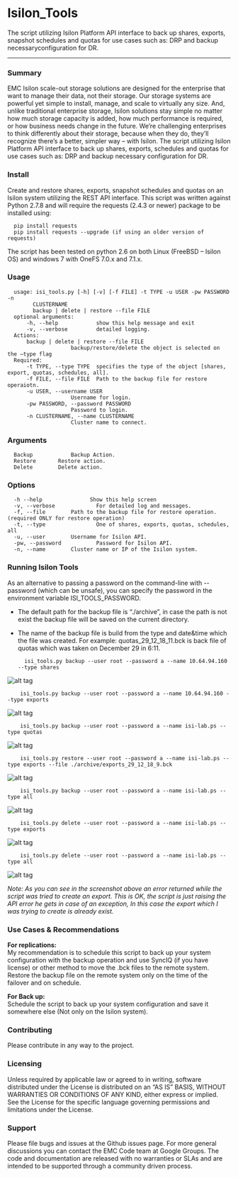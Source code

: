 Isilon_Tools
=============
  The script utilizing Isilon Platform API interface to back up shares, exports, snapshot schedules and quotas for use cases such as: DRP and backup   necessaryconfiguration for DR. 
<hr>

### Summary
  EMC Isilon scale-out storage solutions are designed for the enterprise that want to manage their data, not their storage. Our storage systems are powerful yet simple to install, manage, and scale to virtually any size. And, unlike traditional enterprise storage, Isilon solutions stay simple no matter how much storage capacity is added, how much performance is required, or how business needs change in the future. We’re challenging enterprises to think differently about their storage, because when they do, they’ll recognize there’s a better, simpler way – with Isilon.
  The script utilizing Isilon Platform API interface to back up shares, exports, schedules and quotas for use cases such as: DRP and backup necessary configuration for DR.

### Install
  Create and restore shares, exports, snapshot schedules  and quotas on an Isilon system utilizing the REST API interface. 
  This script was written against Python 2.7.8 and will require the requests (2.4.3 or newer) package to be installed using:<br>
  
      pip install requests
      pip install requests --upgrade (if using an older version of requests)
  The script has been tested on python 2.6 on both Linux (FreeBSD – Isilon OS) and windows 7 with OneFS 7.0.x and 7.1.x.

### Usage
      usage: isi_tools.py [-h] [-v] [-f FILE] -t TYPE -u USER -pw PASSWORD -n
            CLUSTERNAME
            backup | delete | restore --file FILE
      optional arguments:
          -h, --help            show this help message and exit
          -v, --verbose         detailed logging.
      Actions:
          backup | delete | restore --file FILE
                        backup/restore/delete the object is selected on the –type flag
      Required:
          -t TYPE, --type TYPE  specifies the type of the object [shares, export, quotas, schedules, all].
          -f FILE, --file FILE  Path to the backup file for restore operaiotn.
          -u USER, --username USER
                        Username for login.
          -pw PASSWORD, --password PASSWORD
                        Password to login.
          -n CLUSTERNAME, --name CLUSTERNAME
                        Cluster name to connect.

### Arguments
      Backup			Backup Action.
      Restore    	Restore action.
      Delete    	Delete action.
### Options
      -h --help               Show this help screen
      -v, --verbose          	For detailed log and messages.
      -f, --file		Path to the backup file for restore operation. (required ONLY for restore operation)
      -t, --type                One of shares, exports, quotas, schedules, all 
      -u, --user		Username for Isilon API.
      -pw, --password			Password for Isilon API.
      -n, --name		Cluster name or IP of the Isilon system.

### Running Isilon Tools

As an alternative to passing a password on the command-line with --password (which can be unsafe), you can specify the password in the
environment variable ISI_TOOLS_PASSWORD.

* The default path for the backup file is “./archive”, in case the path is not exist the backup file will be saved on the current directory.

* The name of the backup file is build from the type and date&time which the file was created. For example: quotas_29_12_18_11.bck is back file of quotas which was taken on December 29 in 6:11.

        isi_tools.py backup --user root --password a --name 10.64.94.160 --type shares
![alt tag](https://github.com/obergt/Isilon_Tools2/blob/master/images/backup_shares.png)

        isi_tools.py backup --user root --password a --name 10.64.94.160 --type exports
![alt tag](https://github.com/obergt/Isilon_Tools2/blob/master/images/backup_exports.png)

        isi_tools.py backup --user root --password a --name isi-lab.ps --type quotas
![alt tag](https://github.com/obergt/Isilon_Tools2/blob/master/images/backup_quotas%5Bwith%20cluster%20name%5D.png)

        isi_tools.py restore --user root --password a --name isi-lab.ps --type exports --file ./archive/exports_29_12_18_9.bck
![alt tag](https://github.com/obergt/Isilon_Tools2/blob/master/images/restore_exports.png)

        isi_tools.py backup --user root --password a --name isi-lab.ps --type all
![alt tag](https://github.com/obergt/Isilon_Tools/blob/master/images/backup_all_types.PNG)

        isi_tools.py delete --user root --password a --name isi-lab.ps --type exports
![alt tag](https://github.com/obergt/Isilon_Tools/blob/master/images/delete_type.PNG)

        isi_tools.py delete --user root --password a --name isi-lab.ps --type all
![alt tag](https://github.com/obergt/Isilon_Tools/blob/master/images/delete_all_types.PNG)
        
*Note: As you can see in the screenshot above an error returned while the script was tried to create an export. This is OK, the script is just raising the API error he gets in case of an exception, In this case the export which I was trying to create is already exist.*

### Use Cases & Recommendations
**For replications:**<br>
My recommendation is to schedule this script to back up your system configuration with the backup operation and use SyncIQ (if you have license) or other method to move the .bck files to the remote system.<br> 
Restore the backup file on the remote system only on the time of the failover and on schedule.

**For Back up:**<br>
Schedule the script to back up your system configuration and save it somewhere else (Not only on the Isilon system).

### Contributing
Please contribute in any way to the project.

### Licensing
Unless required by applicable law or agreed to in writing, software distributed under the License is distributed on an “AS IS” BASIS, WITHOUT WARRANTIES OR CONDITIONS OF ANY KIND, either express or implied. See the License for the specific language governing permissions and limitations under the License.

### Support
Please file bugs and issues at the Github issues page. For more general discussions you can contact the EMC Code team at Google Groups. The code and documentation are released with no warranties or SLAs and are intended to be supported through a community driven process.

